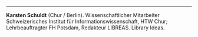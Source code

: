 ---
**Karsten Schuldt** (Chur / Berlin). Wissenschaftlicher Mitarbeiter Schweizerisches Institut für Informationswissenschaft, HTW Chur; Lehrbeauftragter FH Potsdam, Redakteur LIBREAS. Library Ideas.